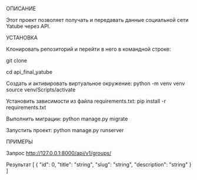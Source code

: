 ОПИСАНИЕ

Этот проект позволяет получать и передавать данные социальной сети Yatube через API.

УСТАНОВКА

Клонировать репозиторий и перейти в него в командной строке:

git clone

cd api_final_yatube

Cоздать и активировать виртуальное окружение:
python -m venv venv
source venv/Scripts/activate

Установить зависимости из файла requirements.txt:
pip install -r requirements.txt

Выполнить миграции:
python manage.py migrate

Запустить проект:
python manage.py runserver

ПРИМЕРЫ

Запрос
http://127.0.0.1:8000/api/v1/groups/

Результат
[
  {
    "id": 0,
    "title": "string",
    "slug": "string",
    "description": "string"
  }
]

